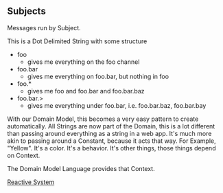## Subjects
Messages run by Subject.

This is a Dot Delimited String with some structure
  - foo
    - gives me everything on the foo channel
  - foo.bar
    - gives me everything on foo.bar, but nothing in foo
  - foo.*
    - gives me foo and foo.bar and foo.bar.baz
  - foo.bar.>
    - gives me everything under foo.bar, i.e. foo.bar.baz, foo.bar.bay

With our Domain Model, this becomes a very easy pattern to create automatically.
All Strings are now part of the Domain, this is a lot different than passing around everything as a string in a web app. It's much more akin to passing around a Constant, because it acts that way.
For Example, "Yellow".
It's a color.
It's a behavior.
It's other things, those things depend on Context.

The Domain Model Language provides that Context.

[Reactive System](./reactive.md)
